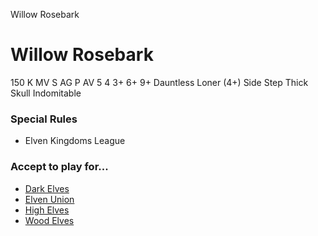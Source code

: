 ﻿
Willow Rosebark

# Willow Rosebark

150 K
MV
S
AG
P
AV
5
4
3+
6+
9+
Dauntless
Loner (4+)
Side Step
Thick Skull
Indomitable
### Special Rules
* Elven Kingdoms League
### Accept to play for...
* [Dark Elves](../teams/Dark_Elves.md)
* [Elven Union](../teams/Elven_Union.md)
* [High Elves](../teams/High_Elves.md)
* [Wood Elves](../teams/Wood_Elves.md)